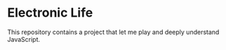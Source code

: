 # Electronic Life

This repository contains a project that let me play and deeply understand JavaScript.